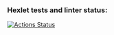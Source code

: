 ### Hexlet tests and linter status:
[![Actions Status](https://github.com/ilyaleus/frontend-project-44/workflows/hexlet-check/badge.svg)](https://github.com/ilyaleus/frontend-project-44/actions)